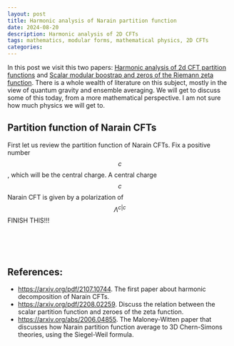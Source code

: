 ```yaml
---
layout: post
title: Harmonic analysis of Narain partition function
date: 2024-08-20
description: Harmonic analysis of 2D CFTs
tags: mathematics, modular forms, mathematical physics, 2D CFTs
categories:
---
```

In this post we visit this two papers: [Harmonic analysis of 2d CFT partition functions](https://arxiv.org/pdf/2107.10744) and [Scalar modular boostrap and zeros of the Riemann zeta function](https://arxiv.org/pdf/2208.02259). There is a whole wealth of literature on this subject, mostly in the view of quantum gravity and ensemble averaging. We will get to discuss some of this today, from a more mathematical perspective. I am not sure how much physics we will get to.


## Partition function of Narain CFTs
First let us review the partition function of Narain CFTs. Fix a positive number $$c$$, which will be the central charge. A central charge $$c$$ Narain CFT is given by a polarization of $$\Lambda^{c|c}$$ FINISH THIS!!!






<br><br>
<br>

## References:
- https://arxiv.org/pdf/2107.10744. The first paper about harmonic decomposition of Narain CFTs. 
- https://arxiv.org/pdf/2208.02259. Discuss the relation between the scalar partition function and zeroes of the zeta function.
- https://arxiv.org/abs/2006.04855. The Maloney-Witten paper that discusses how Narain partition function average to 3D Chern-Simons theories, using the Siegel-Weil formula.




